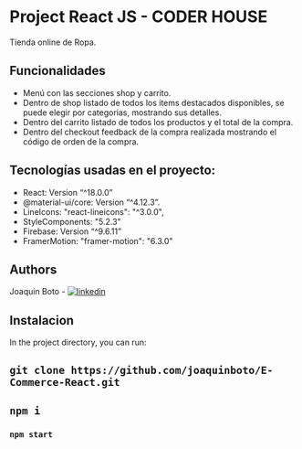 
# Project React JS - CODER HOUSE

Tienda online de Ropa.

## Funcionalidades

- Menú con las secciones shop y carrito.
- Dentro de shop listado de todos los items destacados disponibles, se puede elegir por categorias, mostrando sus detalles.
- Dentro del carrito listado de todos los productos y el total de la compra.
- Dentro del checkout feedback de la compra realizada mostrando el código de orden de la compra.

## Tecnologías usadas en el proyecto:

- React: Version “^18.0.0”
- @material-ui/core: Version “^4.12.3”.
- LineIcons: "react-lineicons": "^3.0.0",
- StyleComponents: "5.2.3"
- Firebase: Version “^9.6.11”
- FramerMotion: "framer-motion": "6.3.0"



## Authors

Joaquin Boto - [![linkedin](https://img.shields.io/badge/linkedin-0A66C2?style=for-the-badge&logo=linkedin&logoColor=white)](https://www.linkedin.com/in/joaquinboto) 

## Instalacion

In the project directory, you can run:

## `git clone https://github.com/joaquinboto/E-Commerce-React.git`

## `npm i`

### `npm start`

